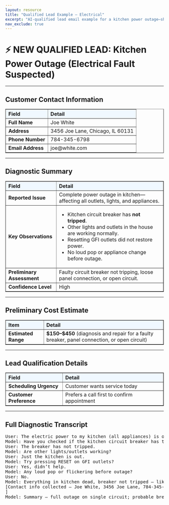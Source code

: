 ```yaml
---
layout: resource
title: "Qualified Lead Example – Electrical"
excerpt: "AI-qualified lead email example for a kitchen power outage—showing structured intake, diagnosis, and transcript."
nav_exclude: true
---
```


# ⚡ NEW QUALIFIED LEAD: Kitchen Power Outage (Electrical Fault Suspected)

---

## Customer Contact Information

<table border="1" cellpadding="8" cellspacing="0" style="border-collapse: collapse; width: 100%;">
  <tr style="background-color: #f0f8ff;">
    <th style="text-align: left;">Field</th>
    <th style="text-align: left;">Detail</th>
  </tr>
  <tr><td><strong>Full Name</strong></td><td>Joe White</td></tr>
  <tr><td><strong>Address</strong></td><td>3456 Joe Lane, Chicago, IL 60131</td></tr>
  <tr><td><strong>Phone Number</strong></td><td>784-345-6798</td></tr>
  <tr><td><strong>Email Address</strong></td><td>joe@white.com</td></tr>
</table>

---

## Diagnostic Summary

<table border="1" cellpadding="8" cellspacing="0" style="border-collapse: collapse; width: 100%;">
  <tr style="background-color: #f0f8ff;">
    <th style="text-align: left;">Field</th>
    <th style="text-align: left;">Detail</th>
  </tr>
  <tr><td><strong>Reported Issue</strong></td><td>Complete power outage in kitchen—affecting all outlets, lights, and appliances.</td></tr>
  <tr><td><strong>Key Observations</strong></td><td>
    <ul>
      <li>Kitchen circuit breaker has <strong>not tripped</strong>.</li>
      <li>Other lights and outlets in the house are working normally.</li>
      <li>Resetting GFI outlets did not restore power.</li>
      <li>No loud pop or appliance change before outage.</li>
    </ul>
  </td></tr>
  <tr><td><strong>Preliminary Assessment</strong></td><td>Faulty circuit breaker not tripping, loose panel connection, or open circuit.</td></tr>
  <tr><td><strong>Confidence Level</strong></td><td>High</td></tr>
</table>

---

## Preliminary Cost Estimate

<table border="1" cellpadding="8" cellspacing="0" style="border-collapse: collapse; width: 100%;">
  <tr style="background-color: #f0f8ff;">
    <th style="text-align: left;">Item</th>
    <th style="text-align: left;">Detail</th>
  </tr>
  <tr><td><strong>Estimated Range</strong></td><td><strong>$150–$450</strong> (diagnosis and repair for a faulty breaker, panel connection, or open circuit)</td></tr>
</table>

---

## Lead Qualification Details

<table border="1" cellpadding="8" cellspacing="0" style="border-collapse: collapse; width: 100%;">
  <tr style="background-color: #f0f8ff;">
    <th style="text-align: left;">Field</th>
    <th style="text-align: left;">Detail</th>
  </tr>
  <tr><td><strong>Scheduling Urgency</strong></td><td>Customer wants service today</td></tr>
  <tr><td><strong>Customer Preference</strong></td><td>Prefers a call first to confirm appointment</td></tr>
</table>

---

## Full Diagnostic Transcript
<pre>
User: The electric power to my kitchen (all appliances) is out.
Model: Have you checked if the kitchen circuit breaker has tripped?
User: The breaker has not tripped.
Model: Are other lights/outlets working?
User: Just the kitchen is out.
Model: Try pressing RESET on GFI outlets?
User: Yes, didn’t help.
Model: Any loud pop or flickering before outage?
User: No.
Model: Everything in kitchen dead, breaker not tripped — likely faulty breaker or panel connection.
[Contact info collected — Joe White, 3456 Joe Lane, 784-345-6798, joe@white.com
]
Model: Summary — full outage on single circuit; probable breaker/panel fault; $150–$450 range. Prefers call first.
</pre>  

